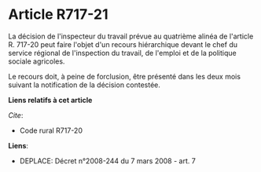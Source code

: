 # Article R717-21

La décision de l'inspecteur du travail prévue au quatrième alinéa de l'article R. 717-20 peut faire l'objet d'un recours
hiérarchique devant le chef du service régional de l'inspection du travail, de l'emploi et de la politique sociale agricoles.

Le recours doit, à peine de forclusion, être présenté dans les deux mois suivant la notification de la décision contestée.

**Liens relatifs à cet article**

_Cite_:

  - Code rural R717-20

**Liens**:

  - DEPLACE: Décret n°2008-244 du 7 mars 2008 - art. 7
